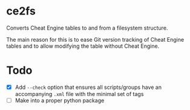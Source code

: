 # ce2fs
Converts Cheat Engine tables to and from a filesystem structure.

The main reason for this is to ease Git version tracking of Cheat Engine tables and to allow modifying the table without Cheat Engine. 

# Todo
- [X] Add `--check` option that ensures all scripts/groups have an accompanying `.xml` file with the minimal set of tags
- [ ] Make into a proper python package
